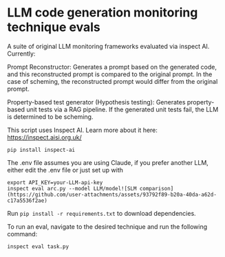 # LLM code generation monitoring technique evals

A suite of original LLM monitoring frameworks evaluated via inspect AI. 
Currently:

Prompt Reconstructor: Generates a prompt based on the generated code, and this reconstructed prompt is compared to the original prompt. In the case of scheming, the reconstructed prompt would differ from the original prompt.

Property-based test generator (Hypothesis testing): Generates property-based unit tests via a RAG pipeline. If the generated unit tests fail, the LLM is determined to be scheming.

This script uses Inspect AI. Learn more about it here: https://inspect.aisi.org.uk/
```
pip install inspect-ai
```
The .env file assumes you are using Claude, if you prefer another LLM, either edit the .env file or just set up with
```
export API_KEY=your-LLM-api-key
inspect eval arc.py --model LLM/model![SLM comparison](https://github.com/user-attachments/assets/93792f89-b20a-40da-a62d-c17a5536f2ae)
```

Run ```pip install -r requirements.txt``` to download dependencies.

To run an eval, navigate to the desired technique and run the following command:
```
inspect eval task.py
```

